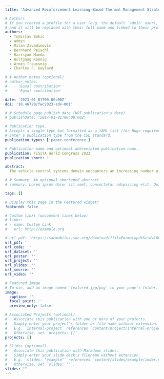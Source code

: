 ```yaml
---
title: 'Advanced Reinforcement Learning-Based Thermal Management Strategy For Battery Electric Vehicles'

# Authors
# If you created a profile for a user (e.g. the default `admin` user), write the username (folder name) here
# and it will be replaced with their full name and linked to their profile.
authors:
  - Tomislav Bukic
  - admin
  - Milan Zivadinovic
  - Bernhard Peischl
  - Harisyam Manda
  - Wolfgang Koenig
  - Armin Traussnig
  - Charles F. Gaylard

# # Author notes (optional)
# author_notes:
#   - 'Equal contribution'
#   - 'Equal contribution'

date: '2023-01-01T00:00:00Z'
doi: '10.46720/fwc2023-sdv-001'

# # Schedule page publish date (NOT publication's date).
# publishDate: '2017-01-01T00:00:00Z'

# Publication type.
# Accepts a single type but formatted as a YAML list (for Hugo requirements).
# Enter a publication type from the CSL standard.
publication_types: ['paper-conference']

# Publication name and optional abbreviated publication name.
publication: FISITA World Congress 2023
publication_short: ''

abstract: 
  The vehicle control systems domain encounters an increasing number of parameters and calibration targets considering the emerging technologies such as connected vehicles and automated driving. Accordingly, the calibration processes for such systems have become more complex and thus error prone and tedious. Moreover, the derived control policies are not easily transferable between different vehicle configurations, hence, the calibration effort is increasing dramatically with each configuration change. Therefore, the reduction of such efforts needed to setup the control policy is inevitable to further reduce cost of drivetrain development. The proposed methodology therefore is an important means to make BEVs (Battery Electric Vehicles) more attractive for car buyers. The fast development of the Artificial Intelligence (AI) domain is opening the door to numerous opportunities and applications in the automotive industry. We utilize Reinforcement Learning (RL) techniques to design appropriate control strategies for different vehicle systems, thus improving the conventional approaches and reducing the development effort. Combining the expertise in simulation and big data, we propose a cloud-based solution that runs a high-fidelity simulation to train, test and deploy the thermal management control strategy for a fleet of BEVs. The benefits, among others, are that the RL-based control policies can be designed more rapidly and run more efficient than the traditional rule-based approaches. After deploying the initial model trained against the simulation, we have the capability of collecting data from a fleet of vehicles operating with the latest control strategy. Using collected data, we iteratively train and customize the strategy throughout the operation time. We have tested the above-mentioned framework on the use case of cabin heating mode selection for BEVs. Our RL agents are trained and evaluated in a model-in-the-loop simulation environment. The policy evaluation is based on the agents’ performance on representative vehicle test measurements (drive cycles). The metrics are selected to quantify the energy efficiency and comfort individually, as well as aggregated to enable a fair comparison. Notably the trained agents achieved better results than the original control policy on most of the individual metrices and significantly better results on the aggregated metric. At this moment, our framework is tested against simulated vehicle fleet. The first reasonable research question is if the trained control system can be directly transferred to the real vehicle, or whether additional adjustments must be performed to achieve the needed flexibility. Another open question refers to the adequate combination of RL algorithms to achieve even better performance on telemetry data from a connected fleet. Time will tell if the idealized case with continuing on-policy training, or the more complex case using the policy-agnostic offline algorithms, will provide the stronger solution. The main technical contribution of our work is the use case agnostic framework which iteratively improves a conventional rule-based control strategy. Following the automotive V-model, the design-, implementation-, and testing -phase is strictly separated from the in-use phase of a vehicle function. To leverage historic data from the in-use phase, our framework disrupts this classical model and embeds the DevOps and ML-Ops practices into the automotive engineering process. In this article we suggest a framework which automates the complex and time-consuming creation process of control strategies. The trained control policies provide better results and allow for a continuous improvement after they are finally deployed on a fleet of vehicles.

# # Summary. An optional shortened abstract.
# summary: Lorem ipsum dolor sit amet, consectetur adipiscing elit. Duis posuere tellus ac convallis placerat. Proin tincidunt magna sed ex sollicitudin condimentum.

tags: []

# Display this page in the Featured widget?
featured: false

# Custom links (uncomment lines below)
# links:
# - name: Custom Link
#   url: http://example.org

# url_pdf: 'https://saemobilus.sae.org/download/?fileFormat=pdf&cid=1000446636'
url_pdf: ''
url_code: ''
url_dataset: ''
url_poster: ''
url_project: ''
url_slides: ''
url_source: ''
url_video: ''

# Featured image
# To use, add an image named `featured.jpg/png` to your page's folder.
image:
  caption: ''
  focal_point: ''
  preview_only: false

# Associated Projects (optional).
#   Associate this publication with one or more of your projects.
#   Simply enter your project's folder or file name without extension.
#   E.g. `internal-project` references `content/project/internal-project/index.md`.
#   Otherwise, set `projects: []`.
projects: []

# Slides (optional).
#   Associate this publication with Markdown slides.
#   Simply enter your slide deck's filename without extension.
#   E.g. `slides: "example"` references `content/slides/example/index.md`.
#   Otherwise, set `slides: ""`.
slides: ""
---
```

<!-- 
{{% callout note %}}
Click the _Cite_ button above to demo the feature to enable visitors to import publication metadata into their reference management software.
{{% /callout %}}

{{% callout note %}}
Create your slides in Markdown - click the _Slides_ button to check out the example.
{{% /callout %}}

Add the publication's **full text** or **supplementary notes** here. You can use rich formatting such as including [code, math, and images](https://docs.hugoblox.com/content/writing-markdown-latex/). -->
